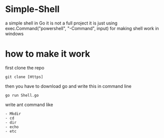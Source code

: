 # Simple-Shell
a simple shell in Go it is not a full project it is just using exec.Command("powershell", "-Command", input) for making shell work in windows 

# how to make it work 

first clone the repo 

```
git clone [Https]
```

then you have to download go and write this in command line

```
go run Shell.go
```
write ant command like 

    - Mkdir 
    - cd 
    - dir
    - echo 
    - etc 
